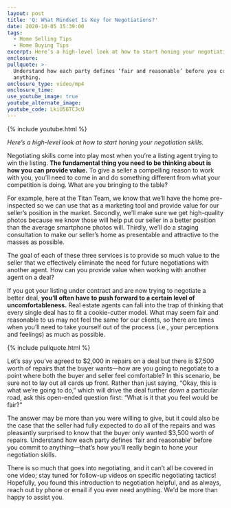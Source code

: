 ```yaml
---
layout: post
title: 'Q: What Mindset Is Key for Negotiations?'
date: 2020-10-05 15:39:00
tags:
  - Home Selling Tips
  - Home Buying Tips
excerpt: Here’s a high-level look at how to start honing your negotiation skills.
enclosure:
pullquote: >-
  Understand how each party defines ‘fair and reasonable’ before you commit to
  anything.
enclosure_type: video/mp4
enclosure_time:
use_youtube_image: true
youtube_alternate_image:
youtube_code: LkiU56TCJcU
---
```


{% include youtube.html %}

*Here’s a high-level look at how to start honing your negotiation skills.*

Negotiating skills come into play most when you’re a listing agent trying to win the listing. **The fundamental thing you need to be thinking about is how you can provide value.** To give a seller a compelling reason to work with you, you’ll need to come in and do something different from what your competition is doing. What are you bringing to the table?&nbsp;

For example, here at the Titan Team, we know that we’ll have the home pre-inspected so we can use that as a marketing tool and provide value for our seller’s position in the market. Secondly, we’ll make sure we get high-quality photos because we know those will help put our seller in a better position than the average smartphone photos will. Thirdly, we’ll do a staging consultation to make our seller’s home as presentable and attractive to the masses as possible.

The goal of each of these three services is to provide so much value to the seller that we effectively eliminate the need for future negotiations with another agent. How can you provide value when working with another agent on a deal?&nbsp;

If you got your listing under contract and are now trying to negotiate a better deal, **you’ll often have to push forward to a certain level of uncomfortableness.** Real estate agents can fall into the trap of thinking that every single deal has to fit a cookie-cutter model. What may seem fair and reasonable to us may not feel the same for our clients, so there are times when you’ll need to take yourself out of the process (i.e., your perceptions and feelings) as much as possible.

{% include pullquote.html %}

Let’s say you’ve agreed to $2,000 in repairs on a deal but there is $7,500 worth of repairs that the buyer wants—how are you going to negotiate to a point where both the buyer and seller feel comfortable? In this scenario, be sure not to lay out all cards up front. Rather than just saying, “Okay, this is what we’re going to do,” which will drive the deal further down a particular road, ask this open-ended question first: “What is it that you feel would be fair?”&nbsp;

The answer may be more than you were willing to give, but it could also be the case that the seller had fully expected to do all of the repairs and was pleasantly surprised to know that the buyer only wanted $3,500 worth of repairs. Understand how each party defines ‘fair and reasonable’ before you commit to anything—that’s how you’ll really begin to hone your negotiation skills.&nbsp;

There is so much that goes into negotiating, and it can’t all be covered in one video; stay tuned for follow-up videos on specific negotiating tactics\! Hopefully, you found this introduction to negotiation helpful, and as always, reach out by phone or email if you ever need anything. We'd be more than happy to assist you.